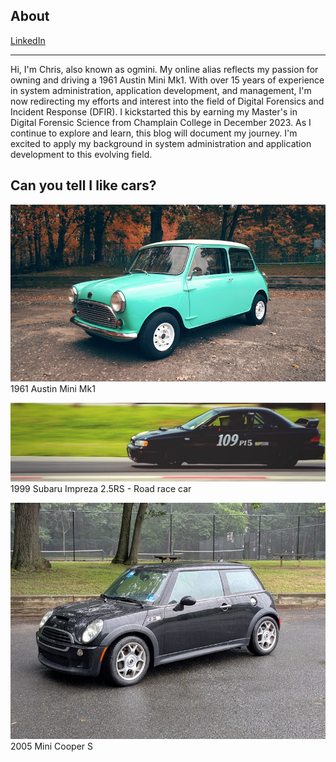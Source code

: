 ## About

[LinkedIn](https://www.linkedin.com/in/christophereng)

---

Hi, I'm Chris, also known as ogmini. My online alias reflects my passion for owning and driving a 1961 Austin Mini Mk1. With over 15 years of experience in system administration, application development, and management, I'm now redirecting my efforts and interest into the field of Digital Forensics and Incident Response (DFIR). I kickstarted this by earning my Master's in Digital Forensic Science from Champlain College in December 2023. As I continue to explore and learn, this blog will document my journey. I'm excited to apply my background in system administration and application development to this evolving field.

## Can you tell I like cars?

![Austin Mini Mk1](/images/AustinMiniMk1.png)
1961 Austin Mini Mk1


![Subaru Impreza 2.5RS](/images/SubaruImpreza1999.png)
1999 Subaru Impreza 2.5RS - Road race car


![Mini Cooper S R53](/images/2005_Mini_R53.jpg)
2005 Mini Cooper S